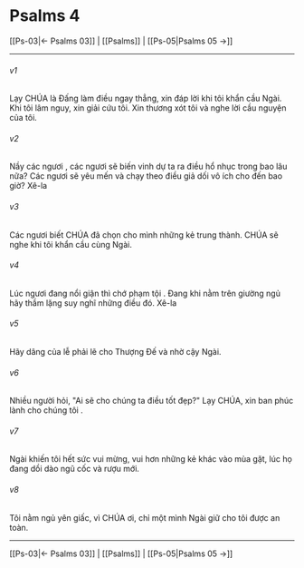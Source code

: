 # Psalms 4

[[Ps-03|← Psalms 03]] | [[Psalms]] | [[Ps-05|Psalms 05 →]]
***



###### v1 
Lạy CHÚA là Đấng làm điều ngay thẳng, xin đáp lời khi tôi khẩn cầu Ngài. Khi tôi lâm nguy, xin giải cứu tôi. Xin thương xót tôi và nghe lời cầu nguyện của tôi. 

###### v2 
Nầy các ngươi , các ngươi sẽ biến vinh dự ta ra điều hổ nhục trong bao lâu nữa? Các ngươi sẽ yêu mến và chạy theo điều giả dối vô ích cho đến bao giờ? Xê-la 

###### v3 
Các ngươi biết CHÚA đã chọn cho mình những kẻ trung thành. CHÚA sẽ nghe khi tôi khẩn cầu cùng Ngài. 

###### v4 
Lúc ngươi đang nổi giận thì chớ phạm tội . Đang khi nằm trên giường ngủ hãy thầm lặng suy nghĩ những điều đó. Xê-la 

###### v5 
Hãy dâng của lễ phải lẽ cho Thượng Đế và nhờ cậy Ngài. 

###### v6 
Nhiều người hỏi, "Ai sẽ cho chúng ta điều tốt đẹp?" Lạy CHÚA, xin ban phúc lành cho chúng tôi . 

###### v7 
Ngài khiến tôi hết sức vui mừng, vui hơn những kẻ khác vào mùa gặt, lúc họ đang dồi dào ngũ cốc và rượu mới. 

###### v8 
Tôi nằm ngủ yên giấc, vì CHÚA ơi, chỉ một mình Ngài giữ cho tôi được an toàn.

***
[[Ps-03|← Psalms 03]] | [[Psalms]] | [[Ps-05|Psalms 05 →]]
